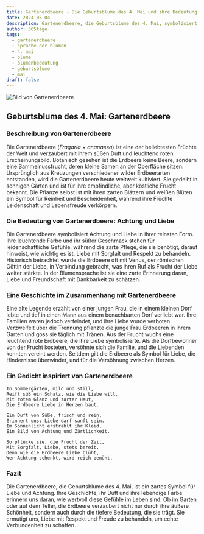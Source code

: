 ```yaml
---
title: Gartenerdbeere - Die Geburtsblume des 4. Mai und ihre Bedeutung
date: 2024-05-04
description: Gartenerdbeere, die Geburtsblume des 4. Mai, symbolisiert Achtung und Liebe. Erfahre mehr über ihre Geschichte, Bedeutung und Symbolik in der Sprache der Blumen.
author: 365tage
tags:
  - gartenerdbeere
  - sprache der blumen
  - 4. mai
  - blume
  - blumenbedeutung
  - geburtsblume
  - mai
draft: false
---
```


![Bild von Gartenerdbeere](https://cdn.pixabay.com/photo/2016/06/20/00/40/strawberries-1467902_1280.jpg#center)


## Geburtsblume des 4. Mai: Gartenerdbeere

### Beschreibung von Gartenerdbeere

Die Gartenerdbeere (_Fragaria × ananassa_) ist eine der beliebtesten Früchte der Welt und verzaubert mit ihrem süßen Duft und leuchtend roten Erscheinungsbild. Botanisch gesehen ist die Erdbeere keine Beere, sondern eine Sammelnussfrucht, deren kleine Samen an der Oberfläche sitzen. Ursprünglich aus Kreuzungen verschiedener wilder Erdbeerarten entstanden, wird die Gartenerdbeere heute weltweit kultiviert. Sie gedeiht in sonnigen Gärten und ist für ihre empfindliche, aber köstliche Frucht bekannt. Die Pflanze selbst ist mit ihren zarten Blättern und weißen Blüten ein Symbol für Reinheit und Bescheidenheit, während ihre Früchte Leidenschaft und Lebensfreude verkörpern.

### Die Bedeutung von Gartenerdbeere: Achtung und Liebe

Die Gartenerdbeere symbolisiert Achtung und Liebe in ihrer reinsten Form. Ihre leuchtende Farbe und ihr süßer Geschmack stehen für leidenschaftliche Gefühle, während die zarte Pflege, die sie benötigt, darauf hinweist, wie wichtig es ist, Liebe mit Sorgfalt und Respekt zu behandeln. Historisch betrachtet wurde die Erdbeere oft mit Venus, der römischen Göttin der Liebe, in Verbindung gebracht, was ihren Ruf als Frucht der Liebe weiter stärkte. In der Blumensprache ist sie eine zarte Erinnerung daran, Liebe und Freundschaft mit Dankbarkeit zu schätzen.

### Eine Geschichte im Zusammenhang mit Gartenerdbeere

Eine alte Legende erzählt von einer jungen Frau, die in einem kleinen Dorf lebte und tief in einen Mann aus einem benachbarten Dorf verliebt war. Ihre Familien waren jedoch verfeindet, und ihre Liebe wurde verboten. Verzweifelt über die Trennung pflanzte die junge Frau Erdbeeren in ihrem Garten und goss sie täglich mit Tränen. Aus der Frucht wuchs eine leuchtend rote Erdbeere, die ihre Liebe symbolisierte. Als die Dorfbewohner von der Frucht kosteten, versöhnte sich die Familie, und die Liebenden konnten vereint werden. Seitdem gilt die Erdbeere als Symbol für Liebe, die Hindernisse überwindet, und für die Versöhnung zwischen Herzen.

### Ein Gedicht inspiriert von Gartenerdbeere

```
In Sommergärten, mild und still,  
Reift süß ein Schatz, wie die Liebe will.  
Mit rotem Glanz und zarter Haut,  
Die Erdbeere Liebe in Herzen baut.  

Ein Duft von Süße, frisch und rein,  
Erinnert uns: Liebe darf sanft sein.  
Im Sonnenlicht erstrahlt ihr Kleid,  
Ein Bild von Achtung und Zärtlichkeit.  

So pflücke sie, die Frucht der Zeit,  
Mit Sorgfalt, Liebe, stets bereit.  
Denn wie die Erdbeere Liebe blüht,  
Wer Achtung schenkt, wird reich bemüht.  
```

### Fazit

Die Gartenerdbeere, die Geburtsblume des 4. Mai, ist ein zartes Symbol für Liebe und Achtung. Ihre Geschichte, ihr Duft und ihre lebendige Farbe erinnern uns daran, wie wertvoll diese Gefühle im Leben sind. Ob im Garten oder auf dem Teller, die Erdbeere verzaubert nicht nur durch ihre äußere Schönheit, sondern auch durch die tiefere Bedeutung, die sie trägt. Sie ermutigt uns, Liebe mit Respekt und Freude zu behandeln, um echte Verbundenheit zu schaffen.